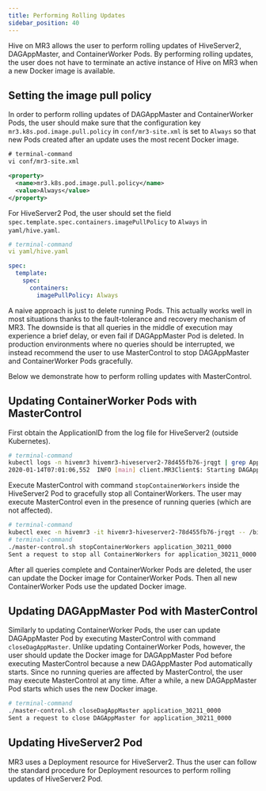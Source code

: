 ```yaml
---
title: Performing Rolling Updates
sidebar_position: 40
---
```


Hive on MR3 allows the user to perform rolling updates of HiveServer2, DAGAppMaster, and ContainerWorker Pods.
By performing rolling updates,
the user does not have to terminate an active instance of Hive on MR3
when a new Docker image is available.

## Setting the image pull policy

In order to perform rolling updates of DAGAppMaster and ContainerWorker Pods,
the user should make sure that the configuration key `mr3.k8s.pod.image.pull.policy` in `conf/mr3-site.xml` 
is set to `Always` so that new Pods created after an update uses the most recent Docker image.

```xml
# terminal-command
vi conf/mr3-site.xml

<property>
  <name>mr3.k8s.pod.image.pull.policy</name>
  <value>Always</value>
</property>
```

For HiveServer2 Pod, the user should set the field `spec.template.spec.containers.imagePullPolicy` to `Always`
in `yaml/hive.yaml`.

```yaml
# terminal-command
vi yaml/hive.yaml

spec:
  template:
    spec:
      containers:
        imagePullPolicy: Always
```

A naive approach is just to delete running Pods. 
This actually works well in most situations
thanks to the fault-tolerance and recovery mechanism of MR3.
The downside is that all queries in the middle of execution may experience a brief delay,
or even fail if DAGAppMaster Pod is deleted.
In production environments where no queries should be interrupted,
we instead recommend the user to use MasterControl to stop DAGAppMaster and ContainerWorker Pods gracefully.

Below we demonstrate how to perform rolling updates with MasterControl. 

## Updating ContainerWorker Pods with MasterControl

First obtain the ApplicationID from the log file for HiveServer2 (outside Kubernetes).

```sh
# terminal-command
kubectl logs -n hivemr3 hivemr3-hiveserver2-78d455fb76-jrqgt | grep ApplicationID
2020-01-14T07:01:06,552  INFO [main] client.MR3Client$: Starting DAGAppMaster with ApplicationID application_30211_0000 in session mode
```

Execute MasterControl with command `stopContainerWorkers` inside the HiveServer2 Pod to gracefully stop all ContainerWorkers.
The user may execute MasterControl even in the presence of running queries (which are not affected).

```sh
# terminal-command
kubectl exec -n hivemr3 -it hivemr3-hiveserver2-78d455fb76-jrqgt -- /bin/bash -c 'export PS1="$ "; exec /bin/bash'
# terminal-command
./master-control.sh stopContainerWorkers application_30211_0000
Sent a request to stop all ContainerWorkers for application_30211_0000
```

After all queries complete and ContainerWorker Pods are deleted,
the user can update the Docker image for ContainerWorker Pods.
Then all new ContainerWorker Pods use the updated Docker image.

## Updating DAGAppMaster Pod with MasterControl

Similarly to updating ContainerWorker Pods,
the user can update DAGAppMaster Pod by executing MasterControl with command `closeDagAppMaster`.
Unlike updating ContainerWorker Pods, however,
the user should update the Docker image for DAGAppMaster Pod before executing MasterControl
because a new DAGAppMaster Pod automatically starts.
Since no running queries are affected by MasterControl, the user may execute MasterControl at any time.
After a while, a new DAGAppMaster Pod starts which uses the new Docker image.

```sh
# terminal-command
./master-control.sh closeDagAppMaster application_30211_0000
Sent a request to close DAGAppMaster for application_30211_0000
```

## Updating HiveServer2 Pod

MR3 uses a Deployment resource for HiveServer2.
Thus the user can follow the standard procedure for Deployment resources
to perform rolling updates of HiveServer2 Pod.

